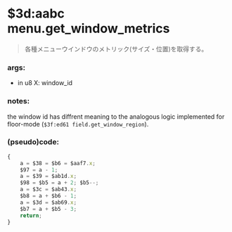 ﻿
# $3d:aabc menu.get_window_metrics
> 各種メニューウインドウのメトリック(サイズ・位置)を取得する。

### args:
+	in u8 X: window_id

### notes:
the window id has diffrent meaning to the analogous logic implemented for floor-mode (`$3f:ed61 field.get_window_region`).

### (pseudo)code:
```js
{
	a = $38 = $b6 = $aaf7.x;
	$97 = a - 1;
	a = $39 = $ab1d.x;
	$98 = $b5 = a + 2; $b5--;
	a = $3c = $ab43.x;
	$b8 = a + $b6 - 1;
	a = $3d = $ab69.x;
	$b7 = a + $b5 - 3;
	return;
}
```






